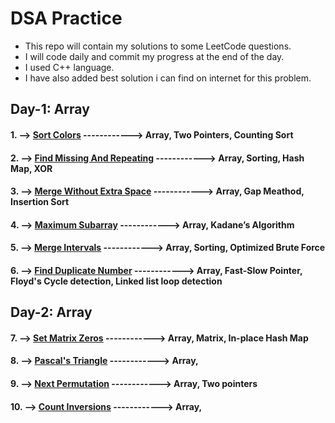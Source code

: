 # DSA Practice

-   This repo will contain my solutions to some LeetCode questions.
-   I will code daily and commit my progress at the end of the day.
-   I used C++ language.
-   I have also added best solution i can find on internet for this problem.

## Day-1: Array

#### 1. --> [Sort Colors](https://leetcode.com/problems/sort-colors/ "LeetCode") ------------> Array, Two Pointers, Counting Sort

#### 2. --> [Find Missing And Repeating](https://www.geeksforgeeks.org/find-a-repeating-and-a-missing-number/ "GeeksforGeeks") ------------> Array, Sorting, Hash Map, XOR

#### 3. --> [Merge Without Extra Space](https://www.geeksforgeeks.org/efficiently-merging-two-sorted-arrays-with-o1-extra-space/ "GeeksforGeeks") ------------> Array, Gap Meathod, Insertion Sort

#### 4. --> [Maximum Subarray](https://leetcode.com/problems/maximum-subarray/ "LeetCode") ------------> Array, Kadane’s Algorithm

#### 5. --> [Merge Intervals](https://leetcode.com/problems/merge-intervals/ "LeetCode") ------------> Array, Sorting, Optimized Brute Force

#### 6. --> [Find Duplicate Number](https://leetcode.com/problems/find-the-duplicate-number/ "LeetCode") ------------> Array, Fast-Slow Pointer, Floyd's Cycle detection, Linked list loop detection

## Day-2: Array

#### 7. --> [Set Matrix Zeros](https://leetcode.com/problems/set-matrix-zeroes/ "LeetCode") ------------> Array, Matrix, In-place Hash Map

#### 8. --> [Pascal's Triangle](https://leetcode.com/problems/pascals-triangle/ "LeetCode") ------------> Array,

#### 9. --> [Next Permutation](https://leetcode.com/problems/next-permutation/ "LeetCode") ------------> Array, Two pointers

#### 10. --> [Count Inversions](https://practice.geeksforgeeks.org/problems/inversion-of-array-1587115620/1 "GeeksforGeeks") ------------> Array,
